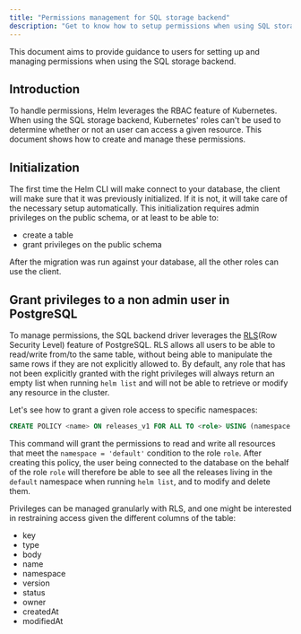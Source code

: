 ```yaml
---
title: "Permissions management for SQL storage backend"
description: "Get to know how to setup permissions when using SQL storage backend."
---
```


This document aims to provide guidance to users for setting up and managing
permissions when using the SQL storage backend.

## Introduction

To handle permissions, Helm leverages the RBAC feature of Kubernetes. When using
the SQL storage backend, Kubernetes' roles can't be used to determine whether or
not an user can access a given resource. This document shows how to create and
manage these permissions.

## Initialization

The first time the Helm CLI will make connect to your database, the client will
make sure that it was previously initialized. If it is not, it will take care of
the necessary setup automatically. This initialization requires admin privileges
on the public schema, or at least to be able to:

* create a table
* grant privileges on the public schema

After the migration was run against your database, all the other roles can use
the client.

## Grant privileges to a non admin user in PostgreSQL

To manage permissions, the SQL backend driver leverages the
[RLS](https://www.postgresql.org/docs/9.5/ddl-rowsecurity.html)(Row Security
Level) feature of PostgreSQL. RLS allows all users to be able to read/write
from/to the same table, without being able to manipulate the same rows if they
are not explicitly allowed to. By default, any role that has not been
explicitly granted with the right privileges will always return an empty list
when running `helm list` and will not be able to retrieve or modify any resource
in the cluster.

Let's see how to grant a given role access to specific namespaces:

```sql
CREATE POLICY <name> ON releases_v1 FOR ALL TO <role> USING (namespace = 'default');
```

This command will grant the permissions to read and write all resources that
meet the `namespace = 'default'` condition to the role `role`. After creating
this policy, the user being connected to the database on the behalf of the role
`role` will therefore be able to see all the releases living in the `default`
namespace when running `helm list`, and to modify and delete them.

Privileges can be managed granularly with RLS, and one might be interested in
restraining access given the different columns of the table:
* key
* type
* body
* name
* namespace
* version
* status
* owner
* createdAt
* modifiedAt
